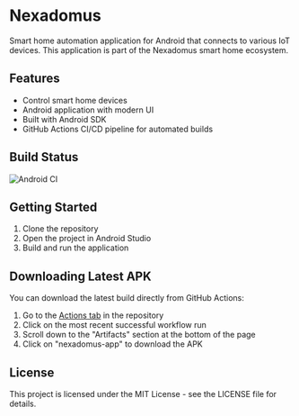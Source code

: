 # Nexadomus

Smart home automation application for Android that connects to various IoT devices. This application is part of the Nexadomus smart home ecosystem.

## Features

- Control smart home devices
- Android application with modern UI
- Built with Android SDK
- GitHub Actions CI/CD pipeline for automated builds

## Build Status

![Android CI](https://github.com/yourusername/Nexadomus/workflows/Android%20CI/badge.svg)

## Getting Started

1. Clone the repository
2. Open the project in Android Studio
3. Build and run the application

## Downloading Latest APK

You can download the latest build directly from GitHub Actions:

1. Go to the [Actions tab](https://github.com/Tsuki321/Nexadomus/actions) in the repository
2. Click on the most recent successful workflow run
3. Scroll down to the "Artifacts" section at the bottom of the page
4. Click on "nexadomus-app" to download the APK

## License

This project is licensed under the MIT License - see the LICENSE file for details. 